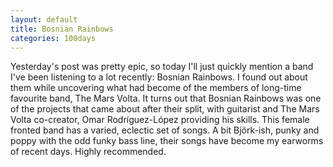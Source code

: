 ```yaml
---
layout: default
title: Bosnian Rainbows
categories: 100days
---
```


Yesterday's post was pretty epic, so today I'll just quickly mention a band I've been listening to a lot recently: Bosnian Rainbows. I found out about them while uncovering what had become of the members of long-time favourite band, The Mars Volta. It turns out that Bosnian Rainbows was one of the projects that came about after their split, with guitarist and The Mars Volta co-creator, Omar Rodríguez-López providing his skills. This female fronted band has a varied, eclectic set of songs. A bit Björk-ish, punky and poppy with the odd funky bass line, their songs have become my earworms of recent days. Highly recommended.
